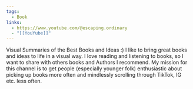 ```yaml
---
tags:
  - Book
links:
  - https://www.youtube.com/@escaping.ordinary
  - "[[YouYube]]"
---
```

Visual Summaries of the Best Books and Ideas :) I like to bring great books and ideas to life in a visual way. I love reading and listening to books, so I want to share with others books and Authors I recommend. My mission for this channel is to get people (especially younger folk) enthusiastic about picking up books more often and mindlessly scrolling through TikTok, IG etc. less often.
